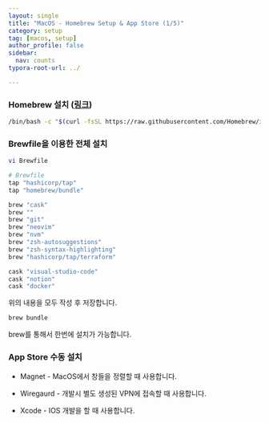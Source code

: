 ```yaml
---
layout: single
title: "MacOS - Homebrew Setup & App Store (1/5)"
category: setup
tag: [macos, setup]
author_profile: false
sidebar:
  nav: counts
typora-root-url: ../

---
```


### Homebrew 설치 (<a href="https://brew.sh/" target="_blank" rel="noreferrer noopener">링크</a>)

```bash
/bin/bash -c "$(curl -fsSL https://raw.githubusercontent.com/Homebrew/install/HEAD/install.sh)"
```



### Brewfile을 이용한 전체 설치

```bash
vi Brewfile
```

```bash
# Brewfile
tap "hashicorp/tap"
tap "homebrew/bundle"

brew "cask"
brew ""
brew "git"
brew "neovim"
brew "nvm"
brew "zsh-autosuggestions"
brew "zsh-syntax-highlighting"
brew "hashicorp/tap/terraform"

cask "visual-studio-code"
cask "notion"
cask "docker"
```

위의 내용을 모두 작성 후 저장합니다.

```bash
brew bundle
```

brew를 통해서 한번에 설치가 가능합니다.



### App Store 수동 설치

- Magnet - MacOS에서 창들을 정렬할 때 사용합니다.

- Wiregaurd - 개발시 별도 생성된 VPN에 접속할 때 사용합니다.

- Xcode - IOS 개발을 할 때 사용합니다.

